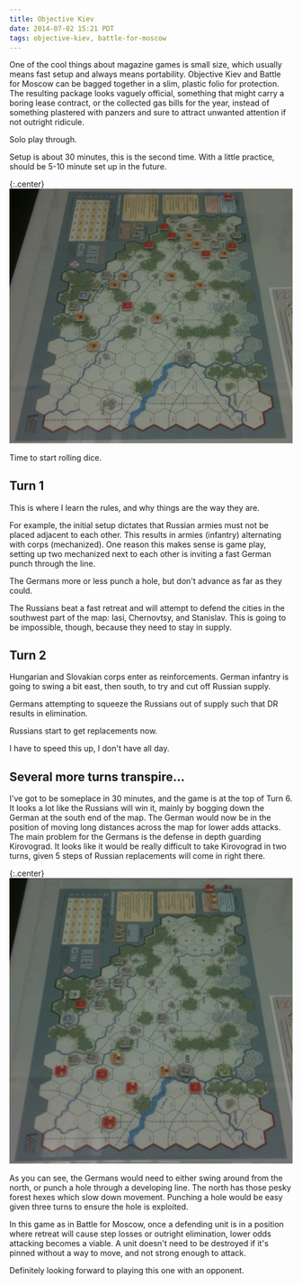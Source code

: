 ```yaml
---
title: Objective Kiev
date: 2014-07-02 15:21 PDT
tags: objective-kiev, battle-for-moscow
---
```


One of the cool things about magazine games is small size, which usually
means fast setup and always means portability. Objective Kiev and Battle
for Moscow can be bagged together in a slim, plastic folio for
protection. The resulting package looks vaguely official, something that
might carry a boring lease contract, or the collected gas bills for the
year, instead of something plastered with panzers and sure to attract
unwanted attention if not outright ridicule.

Solo play through.

Setup is about 30 minutes, this is the second time. With a little
practice, should be 5-10 minute set up in the future.

{:.center}
<img title="Objective Kiev Setup" src="/images/objective_kiev_setup.jpg" width="600px" />

Time to start rolling dice.

## Turn 1

This is where I learn the rules, and why things are the way they are.

For example, the initial setup dictates that Russian armies must not be
placed adjacent to each other. This results in armies (infantry)
alternating with corps (mechanized). One reason this makes sense is game
play, setting up two mechanized next to each other is inviting a fast
German punch through the line.

The Germans more or less punch a hole, but don't advance as far as they
could.

The Russians beat a fast retreat and will attempt to defend the cities
in the southwest part of the map: Iasi, Chernovtsy, and Stanislav. This
is going to be impossible, though, because they need to stay in supply.


## Turn 2

Hungarian and Slovakian corps enter as reinforcements. German infantry
is going to swing a bit east, then south, to try and cut off Russian
supply.

Germans attempting to squeeze the Russians out of supply such that DR
results in elimination.

Russians start to get replacements now.

I have to speed this up, I don't have all day.

## Several more turns transpire...

I've got to be someplace in 30 minutes, and the game is at the top of
Turn 6. It looks a lot like the Russians will win it, mainly by bogging
down the German at the south end of the map. The German would now be in
the position of moving long distances across the map for lower adds
attacks. The main problem for the Germans is the defense in depth
guarding Kirovograd. It looks like it would be really difficult to take
Kirovograd in two turns, given 5 steps of Russian replacements will come
in right there.

{:.center}
<img title="Objective Kiev Top of Turn 6" src="/images/objective_kiev_turn_6_start.jpg" width="600px" />

As you can see, the Germans would need to either swing around from the
north, or punch a hole through a developing line. The north has those
pesky forest hexes which slow down movement. Punching a hole would be
easy given three turns to ensure the hole is exploited.

In this game as in Battle for Moscow, once a defending unit is in a
position where retreat will cause step losses or outright elimination,
lower odds attacking becomes a viable. A unit doesn't need to be
destroyed if it's pinned without a way to move, and not strong enough to
attack.

Definitely looking forward to playing this one with an opponent.




